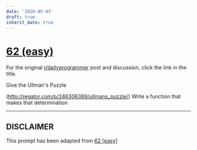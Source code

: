 ```yaml
---
date: '2020-05-03'
draft: true
inherit_date: true
---
```


# [62 (easy)](https://www.reddit.com/r/dailyprogrammer/comments/urqcx/682012_challenge_62_easy/)

For the original [r/dailyprogrammer](https://www.reddit.com/r/dailyprogrammer/) post and discussion, click the link in the title.

Give the Ullman's Puzzle

(http://regator.com/p/246306389/ullmans_puzzle/)
Write a function that makes that determination


----
## **DISCLAIMER**
This prompt has been adapted from [62 [easy]](https://www.reddit.com/r/dailyprogrammer/comments/urqcx/682012_challenge_62_easy/
)
